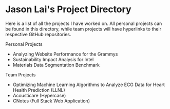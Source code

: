 # Jason Lai's Project Directory
Here is a list of all the projects I have worked on. All personal projects can be found in this directory, while team projects will have hyperlinks to their respective GitHub repositories.

Personal Projects 
- Analyzing Website Performance for the Grammys
- Sustainability Impact Analysis for Intel
- Materials Data Segmentation Benchmark

Team Projects
- Optimizing Machine Learning Algorithms to Analyze ECG Data for Heart Health Prediction (LLNL)
- Acousticare (Hypercase)
- CNotes (Full Stack Web Application)
